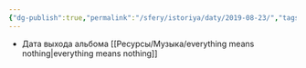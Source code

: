 ```yaml
---
{"dg-publish":true,"permalink":"/sfery/istoriya/daty/2019-08-23/","tags":["История"]}
---
```


- Дата выхода альбома [[Ресурсы/Музыка/everything means nothing\|everything means nothing]] 